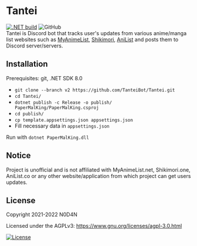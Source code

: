 Tantei
=================


[![.NET build](https://github.com/TanteiBot/Tantei/actions/workflows/build.yml/badge.svg)](https://github.com/TanteiBot/Tantei/actions/workflows/build.yml) ![GitHub](https://img.shields.io/github/license/TanteiBot/Tantei?label=License&style=flat-square)  
Tantei is Discord bot that tracks user's updates from various anime/manga list websites such as [MyAnimeList](https://myanimelist.net), [Shikimori](https://shikimori.me), [AniList](https://anilist.co) and posts them to Discord server/servers.

Installation
---------------------
Prerequisites: git, .NET SDK 8.0
- `git clone --branch v2 https://github.com/TanteiBot/Tantei.git`
- `cd Tantei/`
- `dotnet publish -c Release -o publish/ PaperMalKing/PaperMalKing.csproj`
- `cd publish/`
- `cp template.appsettings.json appsettings.json`
- Fill necessary data in `appsettings.json`

Run with `dotnet PaperMalKing.dll`

Notice
---------------------
Project is unofficial and is not affiliated with MyAnimeList.net, Shikimori.one, AniList.co or any other website/application from which project can get users updates.

License
---------------------

Copyright 2021-2022 N0D4N

Licensed under the AGPLv3: https://www.gnu.org/licenses/agpl-3.0.html

[![License](https://www.gnu.org/graphics/agplv3-with-text-100x42.png)](https://www.gnu.org/licenses/agpl-3.0.html)
